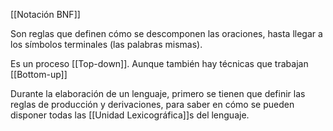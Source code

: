 [[Notación BNF]] 

Son reglas que definen cómo se descomponen las oraciones, hasta llegar a los símbolos terminales (las palabras mismas). 

Es un proceso [[Top-down]]. Aunque también hay técnicas que trabajan [[Bottom-up]] 

Durante la elaboración de un lenguaje, primero se tienen que definir las reglas de producción y derivaciones, para saber en cómo se pueden disponer todas las [[Unidad Lexicográfica]]s del lenguaje.